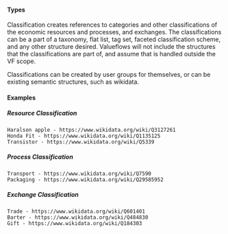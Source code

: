 #### Types

Classification creates references to categories and other classifications of the economic resources and processes, and exchanges.  The classifications can be a part of a taxonomy, flat list, tag set, faceted classification scheme, and any other structure desired.  Valueflows will not include the structures that the classifications are part of, and assume that is handled outside the VF scope.

Classifications can be created by user groups for themselves, or can be existing semantic structures, such as wikidata.

#### Examples

##### Resource Classification

    Haralson apple - https://www.wikidata.org/wiki/Q3127261
    Honda Fit - https://www.wikidata.org/wiki/Q1135125
    Transistor - https://www.wikidata.org/wiki/Q5339

##### Process Classification

    Transport - https://www.wikidata.org/wiki/Q7590
    Packaging - https://www.wikidata.org/wiki/Q29585952

##### Exchange Classification

    Trade - https://www.wikidata.org/wiki/Q601401
    Barter - https://www.wikidata.org/wiki/Q484830
    Gift - https://www.wikidata.org/wiki/Q184303

